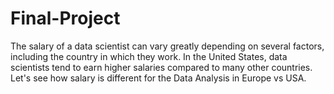 # Final-Project
The salary of a data scientist can vary greatly depending on several factors, including the country in which they work. In the United States, data scientists tend to earn higher salaries compared to many other countries. Let's see how salary is different for the Data Analysis in Europe vs USA.
